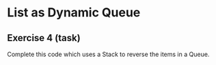 # List as Dynamic Queue
## Exercise 4 (task)
  
Complete this code which uses a Stack to reverse the items in a Queue.



